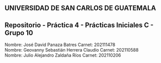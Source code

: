 ## UNIVERSIDAD DE SAN CARLOS DE GUATEMALA
## Repositorio - Práctica 4 - Prácticas Iniciales C - Grupo 10

Nombre: José David Panaza Batres        Carnet: 202111478 <br />
Nombre: Geovanny Sebastián Herrera Claudio  Carnet: 202110588 <br />
Nombre: Julio Alejandro Zaldaña Ríos    Carnet: 202110206 


